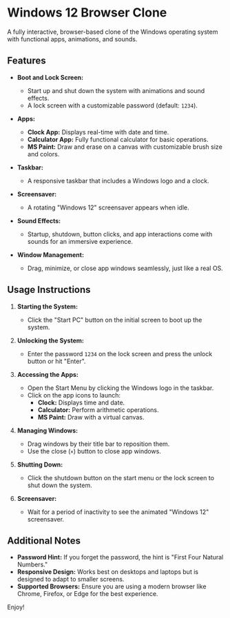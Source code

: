 # Windows 12 Browser Clone

A fully interactive, browser-based clone of the Windows operating system with functional apps, animations, and sounds.

## Features

- **Boot and Lock Screen:**
  - Start up and shut down the system with animations and sound effects.
  - A lock screen with a customizable password (default: `1234`).

- **Apps:**
  - **Clock App:** Displays real-time with date and time.
  - **Calculator App:** Fully functional calculator for basic operations.
  - **MS Paint:** Draw and erase on a canvas with customizable brush size and colors.

- **Taskbar:**
  - A responsive taskbar that includes a Windows logo and a clock.

- **Screensaver:**
  - A rotating "Windows 12" screensaver appears when idle.

- **Sound Effects:**
  - Startup, shutdown, button clicks, and app interactions come with sounds for an immersive experience.

- **Window Management:**
  - Drag, minimize, or close app windows seamlessly, just like a real OS.

## Usage Instructions

1. **Starting the System:**
   - Click the "Start PC" button on the initial screen to boot up the system.

2. **Unlocking the System:**
   - Enter the password `1234` on the lock screen and press the unlock button or hit "Enter".

3. **Accessing the Apps:**
   - Open the Start Menu by clicking the Windows logo in the taskbar.
   - Click on the app icons to launch:
     - **Clock:** Displays time and date.
     - **Calculator:** Perform arithmetic operations.
     - **MS Paint:** Draw with a virtual canvas.

4. **Managing Windows:**
   - Drag windows by their title bar to reposition them.
   - Use the close (`×`) button to close app windows.

5. **Shutting Down:**
   - Click the shutdown button on the start menu or the lock screen to shut down the system.

6. **Screensaver:**
   - Wait for a period of inactivity to see the animated "Windows 12" screensaver.

## Additional Notes

- **Password Hint:** If you forget the password, the hint is "First Four Natural Numbers."
- **Responsive Design:** Works best on desktops and laptops but is designed to adapt to smaller screens.
- **Supported Browsers:** Ensure you are using a modern browser like Chrome, Firefox, or Edge for the best experience.

Enjoy!
